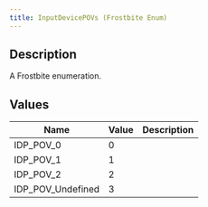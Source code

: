 ```yaml
---
title: InputDevicePOVs (Frostbite Enum)
---
```

## Description

A Frostbite enumeration.

## Values

| Name                | Value | Description |
| ------------------- | ----- | ----------- |
| IDP\_POV\_0         | 0     |             |
| IDP\_POV\_1         | 1     |             |
| IDP\_POV\_2         | 2     |             |
| IDP\_POV\_Undefined | 3     |             |
